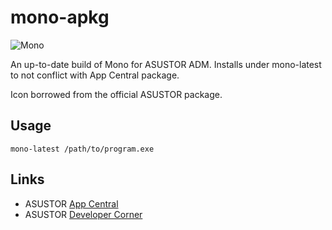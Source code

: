 # mono-apkg

![Mono](https://raw.githubusercontent.com/mafredri/mono-apkg/master/source/CONTROL/icon.png)

An up-to-date build of Mono for ASUSTOR ADM. Installs under mono-latest to not conflict with App Central package.

Icon borrowed from the official ASUSTOR package.

## Usage

```
mono-latest /path/to/program.exe
```

## Links

* ASUSTOR [App Central](http://www.asustor.com/apps?lan=en)
* ASUSTOR [Developer Corner](http://developer.asustor.com/)
